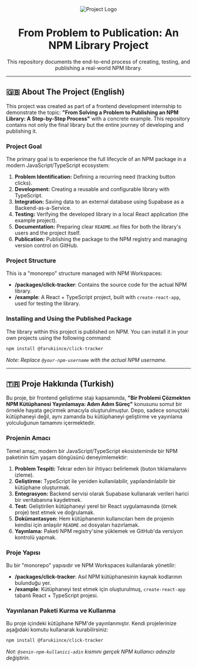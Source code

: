 <div align="center">
  <img src="https://raw.githubusercontent.com/google/material-design-icons/master/png/action/touch_app/materialicons/48dp/2x/baseline_touch_app_black_48dp.png" alt="Project Logo">
  <h1 align="center">From Problem to Publication: An NPM Library Project</h1>
  <p align="center">
    This repository documents the end-to-end process of creating, testing, and publishing a real-world NPM library.
  </p>
</div>

---

## 🇬🇧 About The Project (English)

This project was created as part of a frontend development internship to demonstrate the topic: **"From Solving a Problem to Publishing an NPM Library: A Step-by-Step Process"** with a concrete example. This repository contains not only the final library but the entire journey of developing and publishing it.

### Project Goal

The primary goal is to experience the full lifecycle of an NPM package in a modern JavaScript/TypeScript ecosystem:
1.  **Problem Identification:** Defining a recurring need (tracking button clicks).
2.  **Development:** Creating a reusable and configurable library with TypeScript.
3.  **Integration:** Saving data to an external database using Supabase as a Backend-as-a-Service.
4.  **Testing:** Verifying the developed library in a local React application (the example project).
5.  **Documentation:** Preparing clear `README.md` files for both the library's users and the project itself.
6.  **Publication:** Publishing the package to the NPM registry and managing version control on GitHub.

### Project Structure

This is a "monorepo" structure managed with NPM Workspaces:

-   **/packages/click-tracker**: Contains the source code for the actual NPM library.
-   **/example**: A React + TypeScript project, built with `create-react-app`, used for testing the library.

### Installing and Using the Published Package

The library within this project is published on NPM. You can install it in your own projects using the following command:

```bash
npm install @farukiince/click-tracker
```
*Note: Replace `@your-npm-username` with the actual NPM username.*

---

## 🇹🇷 Proje Hakkında (Turkish)

Bu proje, bir frontend geliştirme stajı kapsamında, **"Bir Problemi Çözmekten NPM Kütüphanesi Yayınlamaya: Adım Adım Süreç"** konusunu somut bir örnekle hayata geçirmek amacıyla oluşturulmuştur. Depo, sadece sonuçtaki kütüphaneyi değil, aynı zamanda bu kütüphaneyi geliştirme ve yayınlama yolculuğunun tamamını içermektedir.

### Projenin Amacı

Temel amaç, modern bir JavaScript/TypeScript ekosisteminde bir NPM paketinin tüm yaşam döngüsünü deneyimlemektir:
1.  **Problem Tespiti:** Tekrar eden bir ihtiyacı belirlemek (buton tıklamalarını izleme).
2.  **Geliştirme:** TypeScript ile yeniden kullanılabilir, yapılandırılabilir bir kütüphane oluşturmak.
3.  **Entegrasyon:** Backend servisi olarak Supabase kullanarak verileri harici bir veritabanına kaydetmek.
4.  **Test:** Geliştirilen kütüphaneyi yerel bir React uygulamasında (örnek proje) test etmek ve doğrulamak.
5.  **Dokümantasyon:** Hem kütüphanenin kullanıcıları hem de projenin kendisi için anlaşılır `README.md` dosyaları hazırlamak.
6.  **Yayınlama:** Paketi NPM registry'sine yüklemek ve GitHub'da versiyon kontrolü yapmak.

### Proje Yapısı

Bu bir "monorepo" yapısıdır ve NPM Workspaces kullanılarak yönetilir:

-   **/packages/click-tracker**: Asıl NPM kütüphanesinin kaynak kodlarının bulunduğu yer.
-   **/example**: Kütüphaneyi test etmek için oluşturulmuş, `create-react-app` tabanlı React + TypeScript projesi.

### Yayınlanan Paketi Kurma ve Kullanma

Bu proje içindeki kütüphane NPM'de yayınlanmıştır. Kendi projelerinize aşağıdaki komutu kullanarak kurabilirsiniz:

```bash
npm install @farukiince/click-tracker
```
*Not: `@senin-npm-kullanici-adin` kısmını gerçek NPM kullanıcı adınızla değiştirin.*
